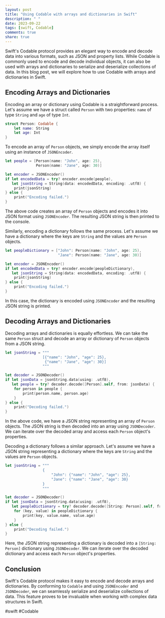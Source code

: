 ```yaml
---
layout: post
title: "Using Codable with arrays and dictionaries in Swift"
description: " "
date: 2023-09-22
tags: [swift, Codable]
comments: true
share: true
---
```


Swift's Codable protocol provides an elegant way to encode and decode data into various formats, such as JSON and property lists. While Codable is commonly used to encode and decode individual objects, it can also be used with arrays and dictionaries to serialize and deserialize collections of data. In this blog post, we will explore how to use Codable with arrays and dictionaries in Swift.

## Encoding Arrays and Dictionaries

Encoding an array or dictionary using Codable is a straightforward process. Let's assume we have a struct called `Person` with two properties: `name` of type `String` and `age` of type `Int`.

```swift
struct Person: Codable {
    let name: String
    let age: Int
}
```

To encode an array of `Person` objects, we simply encode the array itself using an instance of `JSONEncoder`.

```swift
let people = [Person(name: "John", age: 25),
              Person(name: "Jane", age: 30)]

let encoder = JSONEncoder()
if let encodedData = try? encoder.encode(people),
   let jsonString = String(data: encodedData, encoding: .utf8) {
    print(jsonString)
} else {
    print("Encoding failed.")
}
```

The above code creates an array of `Person` objects and encodes it into JSON format using `JSONEncoder`. The resulting JSON string is then printed to the console.

Similarly, encoding a dictionary follows the same process. Let's assume we have a dictionary where the keys are `String` and the values are `Person` objects.

```swift
let peopleDictionary = ["John": Person(name: "John", age: 25),
                        "Jane": Person(name: "Jane", age: 30)]

let encoder = JSONEncoder()
if let encodedData = try? encoder.encode(peopleDictionary),
   let jsonString = String(data: encodedData, encoding: .utf8) {
    print(jsonString)
} else {
    print("Encoding failed.")
}
```

In this case, the dictionary is encoded using `JSONEncoder` and the resulting JSON string is printed.

## Decoding Arrays and Dictionaries

Decoding arrays and dictionaries is equally effortless. We can take the same `Person` struct and decode an array or dictionary of `Person` objects from a JSON string.

```swift
let jsonString = """
                 [{"name": "John", "age": 25},
                  {"name": "Jane", "age": 30}]
                 """

let decoder = JSONDecoder()
if let jsonData = jsonString.data(using: .utf8),
   let people = try? decoder.decode([Person].self, from: jsonData) {
    for person in people {
        print(person.name, person.age)
    }
} else {
    print("Decoding failed.")
}
```

In the above code, we have a JSON string representing an array of `Person` objects. The JSON string is then decoded into an array using `JSONDecoder`. We can iterate over the decoded array and access each `Person` object's properties.

Decoding a dictionary follows a similar approach. Let's assume we have a JSON string representing a dictionary where the keys are `String` and the values are `Person` objects.

```swift
let jsonString = """
                 {
                     "John": {"name": "John", "age": 25},
                     "Jane": {"name": "Jane", "age": 30}
                 }
                 """

let decoder = JSONDecoder()
if let jsonData = jsonString.data(using: .utf8),
   let peopleDictionary = try? decoder.decode([String: Person].self, from: jsonData) {
    for (key, value) in peopleDictionary {
        print(key, value.name, value.age)
    }
} else {
    print("Decoding failed.")
}
```

Here, the JSON string representing a dictionary is decoded into a `[String: Person]` dictionary using `JSONDecoder`. We can iterate over the decoded dictionary and access each `Person` object's properties.

## Conclusion

Swift's Codable protocol makes it easy to encode and decode arrays and dictionaries. By conforming to `Codable` and using `JSONEncoder` and `JSONDecoder`, we can seamlessly serialize and deserialize collections of data. This feature proves to be invaluable when working with complex data structures in Swift.

#swift #Codable